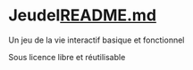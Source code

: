 # Jeudel[README.md](https://github.com/SanjyASZ/Jeudelavie/files/7027723/README.md)
Un jeu de la vie interactif basique et fonctionnel

Sous licence libre et réutilisable 
